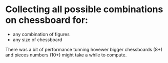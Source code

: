 # Collecting all possible combinations on chessboard for:
- any combination of figures
- any size of chessboard
 
There was a bit of performance tunning hovewer bigger chessboards (8+) and pieces numbers (10+) might take a while to compute.
